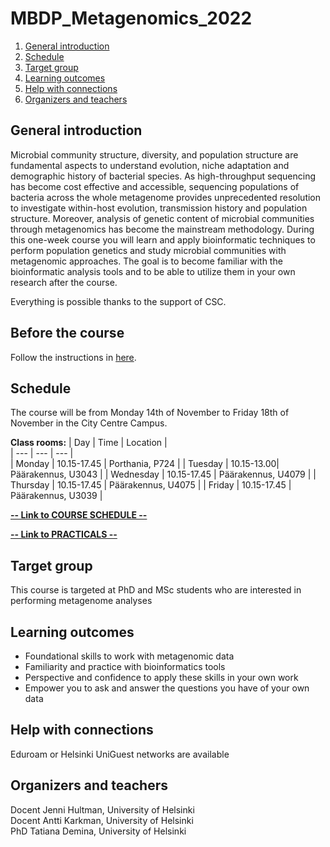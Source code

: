 # MBDP_Metagenomics_2022

1. [General introduction](#General-introduction)
2. [Schedule](#Schedule)
3. [Target group](#target-group)
4. [Learning outcomes](#learning-outcomes)
5. [Help with connections](#help-with-connections)
7. [Organizers and teachers](#Organizers-and-teachers)

## General introduction

Microbial community structure, diversity, and population structure are fundamental aspects to understand evolution, niche adaptation and demographic history of bacterial species. As high-throughput sequencing has become cost effective and accessible, sequencing populations of bacteria across the whole metagenome provides unprecedented resolution to investigate within-host evolution, transmission history and population structure. Moreover, analysis of genetic content of microbial communities through metagenomics has become the mainstream methodology. During this one-week course you will learn and apply bioinformatic techniques to perform population genetics and study microbial communities with metagenomic approaches. The goal is to become familiar with the bioinformatic analysis tools and to be able to utilize them in your own research after the course.

Everything is possible thanks to the support of CSC.

## Before the course

Follow the instructions in [here](Practicals/installations.md). 

## Schedule

The course will be from Monday 14th of November to Friday 18th of November in the City Centre Campus.

__Class rooms:__
| Day | Time | Location |  
| --- | --- | --- |  
| Monday | 10.15-17.45 | Porthania, P724     |
| Tuesday | 10.15-13.00| Päärakennus, U3043  | 
| Wednesday | 10.15-17.45 | Päärakennus, U4079  | 
| Thursday | 10.15-17.45 | Päärakennus, U4075  |
| Friday | 10.15-17.45 | Päärakennus, U3039  |

[**-- Link to COURSE SCHEDULE --**](Practicals/Schedule.md)  

[**-- Link to PRACTICALS --**](Practicals/README.md)


## Target group
This course is targeted at PhD and MSc students who are interested in performing metagenome analyses

## Learning outcomes
* Foundational skills to work with metagenomic data
* Familiarity and practice with bioinformatics tools
* Perspective and confidence to apply these skills in your own work
* Empower you to ask and answer the questions you have of your own data

## Help with connections

Eduroam or Helsinki UniGuest networks are available

## Organizers and teachers
Docent Jenni Hultman, University of Helsinki  
Docent Antti Karkman, University of Helsinki  
PhD Tatiana Demina,  University of Helsinki  
